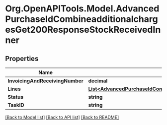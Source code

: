 # Org.OpenAPITools.Model.AdvancedPurchaseIdCombineadditionalchargesGet200ResponseStockReceivedInner

## Properties

Name | Type | Description | Notes
------------ | ------------- | ------------- | -------------
**InvoicingAndReceivingNumber** | **decimal** |  | [optional] 
**Lines** | [**List&lt;AdvancedPurchaseIdCombineadditionalchargesGet200ResponseStockReceivedInnerLinesInner&gt;**](AdvancedPurchaseIdCombineadditionalchargesGet200ResponseStockReceivedInnerLinesInner.md) |  | [optional] 
**Status** | **string** |  | [optional] 
**TaskID** | **string** |  | [optional] 

[[Back to Model list]](../README.md#documentation-for-models) [[Back to API list]](../README.md#documentation-for-api-endpoints) [[Back to README]](../README.md)

